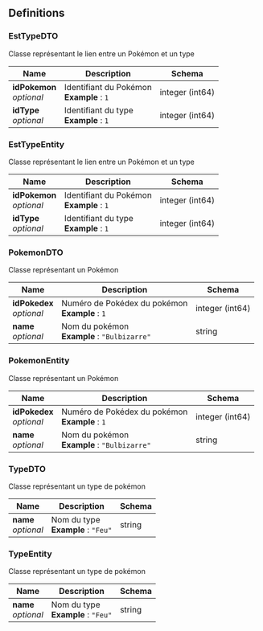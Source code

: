 
<a name="definitions"></a>
## Definitions

<a name="esttypedto"></a>
### EstTypeDTO
Classe représentant le lien entre un Pokémon et un type


|Name|Description|Schema|
|---|---|---|
|**idPokemon**  <br>*optional*|Identifiant du Pokémon  <br>**Example** : `1`|integer (int64)|
|**idType**  <br>*optional*|Identifiant du type  <br>**Example** : `1`|integer (int64)|


<a name="esttypeentity"></a>
### EstTypeEntity
Classe représentant le lien entre un Pokémon et un type


|Name|Description|Schema|
|---|---|---|
|**idPokemon**  <br>*optional*|Identifiant du Pokémon  <br>**Example** : `1`|integer (int64)|
|**idType**  <br>*optional*|Identifiant du type  <br>**Example** : `1`|integer (int64)|


<a name="pokemondto"></a>
### PokemonDTO
Classe représentant un Pokémon


|Name|Description|Schema|
|---|---|---|
|**idPokedex**  <br>*optional*|Numéro de Pokédex du pokémon  <br>**Example** : `1`|integer (int64)|
|**name**  <br>*optional*|Nom du pokémon  <br>**Example** : `"Bulbizarre"`|string|


<a name="pokemonentity"></a>
### PokemonEntity
Classe représentant un Pokémon


|Name|Description|Schema|
|---|---|---|
|**idPokedex**  <br>*optional*|Numéro de Pokédex du pokémon  <br>**Example** : `1`|integer (int64)|
|**name**  <br>*optional*|Nom du pokémon  <br>**Example** : `"Bulbizarre"`|string|


<a name="typedto"></a>
### TypeDTO
Classe représentant un type de pokémon


|Name|Description|Schema|
|---|---|---|
|**name**  <br>*optional*|Nom du type  <br>**Example** : `"Feu"`|string|


<a name="typeentity"></a>
### TypeEntity
Classe représentant un type de pokémon


|Name|Description|Schema|
|---|---|---|
|**name**  <br>*optional*|Nom du type  <br>**Example** : `"Feu"`|string|



